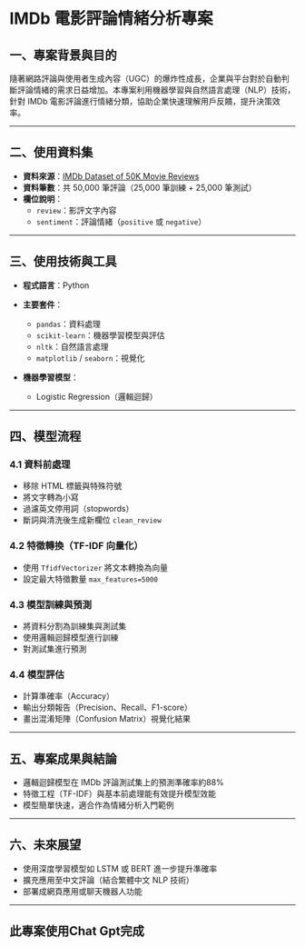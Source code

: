 # IMDb 電影評論情緒分析專案

## 一、專案背景與目的

隨著網路評論與使用者生成內容（UGC）的爆炸性成長，企業與平台對於自動判斷評論情緒的需求日益增加。本專案利用機器學習與自然語言處理（NLP）技術，針對 IMDb 電影評論進行情緒分類，協助企業快速理解用戶反饋，提升決策效率。

---

## 二、使用資料集

- **資料來源**：[IMDb Dataset of 50K Movie Reviews](https://www.kaggle.com/datasets/lakshmi25npathi/imdb-dataset-of-50k-movie-reviews)
- **資料筆數**：共 50,000 筆評論（25,000 筆訓練 + 25,000 筆測試）
- **欄位說明**：
  - `review`：影評文字內容
  - `sentiment`：評論情緒（`positive` 或 `negative`）

---

## 三、使用技術與工具

- **程式語言**：Python
- **主要套件**：
  - `pandas`：資料處理
  - `scikit-learn`：機器學習模型與評估
  - `nltk`：自然語言處理
  - `matplotlib` / `seaborn`：視覺化

- **機器學習模型**：
  - Logistic Regression（邏輯迴歸）

---

## 四、模型流程

### 4.1 資料前處理
- 移除 HTML 標籤與特殊符號
- 將文字轉為小寫
- 過濾英文停用詞（stopwords）
- 斷詞與清洗後生成新欄位 `clean_review`

### 4.2 特徵轉換（TF-IDF 向量化）
- 使用 `TfidfVectorizer` 將文本轉換為向量
- 設定最大特徵數量 `max_features=5000`

### 4.3 模型訓練與預測
- 將資料分割為訓練集與測試集
- 使用邏輯迴歸模型進行訓練
- 對測試集進行預測

### 4.4 模型評估
- 計算準確率（Accuracy）
- 輸出分類報告（Precision、Recall、F1-score）
- 畫出混淆矩陣（Confusion Matrix）視覺化結果

---

## 五、專案成果與結論

- 邏輯迴歸模型在 IMDb 評論測試集上的預測準確率約88%
- 特徵工程（TF-IDF）與基本前處理能有效提升模型效能
- 模型簡單快速，適合作為情緒分析入門範例

---

## 六、未來展望
- 使用深度學習模型如 LSTM 或 BERT 進一步提升準確率
- 擴充應用至中文評論（結合繁體中文 NLP 技術）
- 部署成網頁應用或聊天機器人功能

---

## 此專案使用Chat Gpt完成